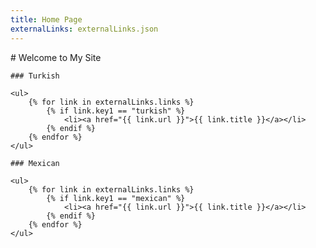 ```yaml
---
title: Home Page
externalLinks: externalLinks.json
---
```


<!DOCTYPE html>
<html lang="en">
<head>
    <meta charset="UTF-8">
    <meta name="viewport" content="width=device-width, initial-scale=1.0">
    <title>{{ title }}</title>
</head>
<body>
    # Welcome to My Site


    ### Turkish

    <ul>
        {% for link in externalLinks.links %}
            {% if link.key1 == "turkish" %}
                <li><a href="{{ link.url }}">{{ link.title }}</a></li>
            {% endif %} 
        {% endfor %}
    </ul>

    ### Mexican

    <ul>
        {% for link in externalLinks.links %}
            {% if link.key1 == "mexican" %}
                <li><a href="{{ link.url }}">{{ link.title }}</a></li>
            {% endif %} 
        {% endfor %}
    </ul>

    

 



</body>
</html>